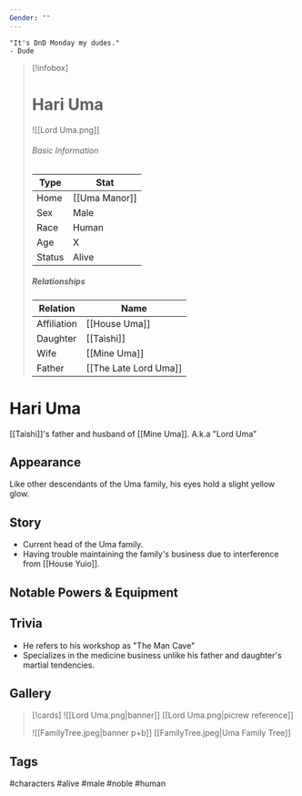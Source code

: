 ```yaml
---
Gender: ""
---
```

	"It's DnD Monday my dudes." 
	- Dude

> [!infobox]
> # Hari Uma
> ![[Lord Uma.png]]
> ###### Basic Information
> | Type | Stat |
> | ---- | ---- |
> | Home | [[Uma Manor]] |
> | Sex | Male |
> | Race | Human |
> | Age | X |
> | Status | Alive |
> ##### Relationships
> | Relation | Name |
> | ---- | ---- |
> | Affiliation | [[House Uma]] |
> | Daughter | [[Taishi]] |
> |Wife|[[Mine Uma]]|
> |Father|[[The Late Lord Uma]]|

# Hari Uma
[[Taishi]]'s father and husband of [[Mine Uma]].
A.k.a "Lord Uma"
## Appearance
Like other descendants of the Uma family, his eyes hold a slight yellow glow.
## Story
- Current head of the Uma family.
- Having trouble maintaining the family's business due to interference from [[House Yuio]].
## Notable Powers & Equipment
## Trivia
- He refers to his workshop as "The Man Cave"
- Specializes in the medicine business unlike his father and daughter's martial tendencies.
## Gallery
>[!cards]
>![[Lord Uma.png|banner]]
>[[Lord Uma.png|picrew reference]]
>
>![[FamilyTree.jpeg|banner p+b]]
>[[FamilyTree.jpeg|Uma Family Tree]]
>

## Tags
#characters #alive #male #noble #human